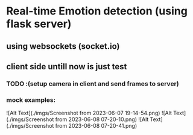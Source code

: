 # Real-time Emotion detection (using flask server)
 
## using websockets (socket.io)

## client side untill now is just test

### TODO :(setup camera in client and send frames to server)

### mock examples:
![Alt Text](./imgs/Screenshot from 2023-06-07 19-14-54.png)
![Alt Text](./imgs/Screenshot from 2023-06-08 07-20-10.png)
![Alt Text](./imgs/Screenshot from 2023-06-08 07-20-41.png)

